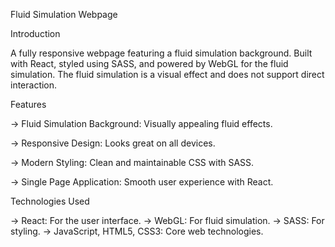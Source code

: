 Fluid Simulation Webpage

Introduction

A fully responsive webpage featuring a fluid simulation background. Built with React, styled using SASS, and powered by WebGL for the fluid simulation. The fluid simulation is a visual effect and does not support direct interaction.

Features

-> Fluid Simulation Background: Visually appealing fluid effects.

-> Responsive Design: Looks great on all devices.

-> Modern Styling: Clean and maintainable CSS with SASS.

-> Single Page Application: Smooth user experience with React.

Technologies Used

-> React: For the user interface.
-> WebGL: For fluid simulation.
-> SASS: For styling.
-> JavaScript, HTML5, CSS3: Core web technologies.
